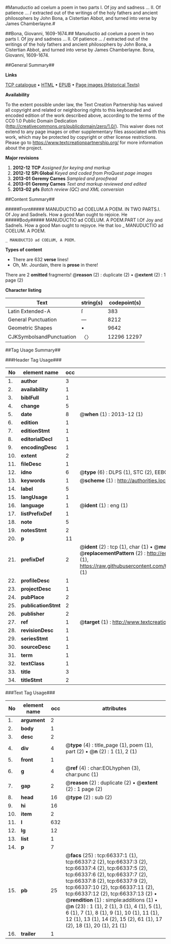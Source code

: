 #Manuductio ad coelum a poem in two parts I. Of joy and sadness ... II. Of patience ... / extracted out of the writings of the holy fathers and ancient philosophers by John Bona, a Cistertian Abbot, and turned into verse by James Chamberlayne.#

##Bona, Giovanni, 1609-1674.##
Manuductio ad coelum a poem in two parts I. Of joy and sadness ... II. Of patience ... / extracted out of the writings of the holy fathers and ancient philosophers by John Bona, a Cistertian Abbot, and turned into verse by James Chamberlayne.
Bona, Giovanni, 1609-1674.

##General Summary##

**Links**

[TCP catalogue](http://www.ota.ox.ac.uk/tcp/)  • 
[HTML](http://tei.it.ox.ac.uk/tcp/Texts-HTML/free/A28/A28642.html)  • 
[EPUB](http://tei.it.ox.ac.uk/tcp/Texts-EPUB/free/A28/A28642.epub) • 
[Page images (Historical Texts)](https://historicaltexts.jisc.ac.uk/eebo-12725053e)

**Availability**

To the extent possible under law, the Text Creation Partnership has waived all copyright and related or neighboring rights to this keyboarded and encoded edition of the work described above, according to the terms of the CC0 1.0 Public Domain Dedication (http://creativecommons.org/publicdomain/zero/1.0/). This waiver does not extend to any page images or other supplementary files associated with this work, which may be protected by copyright or other license restrictions. Please go to https://www.textcreationpartnership.org/ for more information about the project.

**Major revisions**

1. __2012-12__ __TCP__ *Assigned for keying and markup*
1. __2012-12__ __SPi Global__ *Keyed and coded from ProQuest page images*
1. __2013-01__ __Geremy Carnes__ *Sampled and proofread*
1. __2013-01__ __Geremy Carnes__ *Text and markup reviewed and edited*
1. __2013-02__ __pfs__ *Batch review (QC) and XML conversion*

##Content Summary##

#####Front#####
MANUDUCTIO ad COELUM.A POEM. IN TWO PARTS.I. Of Joy and Sadneſs. How a good Man ought to rejoice. He
#####Body#####
MANUDUCTIO ad COELUM. A POEM.PART I.Of Joy and Sadneſs. How a good Man ought to rejoyce. He that loo
    _ MANUDUCTIO ad COELUM. A POEM.

    _ MANUDUCTIO ad COELUM, A POEM.

**Types of content**

  * There are 632 **verse** lines!
  * Oh, Mr. Jourdain, there is **prose** in there!

There are 2 **omitted** fragments! 
 @__reason__ (2) : duplicate (2)  •  @__extent__ (2) : 1 page (2)

**Character listing**


|Text|string(s)|codepoint(s)|
|---|---|---|
|Latin Extended-A|ſ|383|
|General Punctuation|—|8212|
|Geometric Shapes|▪|9642|
|CJKSymbolsandPunctuation|〈〉|12296 12297|

##Tag Usage Summary##

###Header Tag Usage###

|No|element name|occ|attributes|
|---|---|---|---|
|1.|__author__|3||
|2.|__availability__|1||
|3.|__biblFull__|1||
|4.|__change__|5||
|5.|__date__|8| @__when__ (1) : 2013-12 (1)|
|6.|__edition__|1||
|7.|__editionStmt__|1||
|8.|__editorialDecl__|1||
|9.|__encodingDesc__|1||
|10.|__extent__|2||
|11.|__fileDesc__|1||
|12.|__idno__|6| @__type__ (6) : DLPS (1), STC (2), EEBO-CITATION (1), OCLC (1), VID (1)|
|13.|__keywords__|1| @__scheme__ (1) : http://authorities.loc.gov/ (1)|
|14.|__label__|5||
|15.|__langUsage__|1||
|16.|__language__|1| @__ident__ (1) : eng (1)|
|17.|__listPrefixDef__|1||
|18.|__note__|5||
|19.|__notesStmt__|2||
|20.|__p__|11||
|21.|__prefixDef__|2| @__ident__ (2) : tcp (1), char (1)  •  @__matchPattern__ (2) : ([0-9\-]+):([0-9IVX]+) (1), (.+) (1)  •  @__replacementPattern__ (2) : http://eebo.chadwyck.com/downloadtiff?vid=$1&page=$2 (1), https://raw.githubusercontent.com/textcreationpartnership/Texts/master/tcpchars.xml#$1 (1)|
|22.|__profileDesc__|1||
|23.|__projectDesc__|1||
|24.|__pubPlace__|2||
|25.|__publicationStmt__|2||
|26.|__publisher__|2||
|27.|__ref__|1| @__target__ (1) : http://www.textcreationpartnership.org/docs/. (1)|
|28.|__revisionDesc__|1||
|29.|__seriesStmt__|1||
|30.|__sourceDesc__|1||
|31.|__term__|1||
|32.|__textClass__|1||
|33.|__title__|3||
|34.|__titleStmt__|2||


###Text Tag Usage###

|No|element name|occ|attributes|
|---|---|---|---|
|1.|__argument__|2||
|2.|__body__|1||
|3.|__desc__|2||
|4.|__div__|4| @__type__ (4) : title_page (1), poem (1), part (2)  •  @__n__ (2) : 1 (1), 2 (1)|
|5.|__front__|1||
|6.|__g__|4| @__ref__ (4) : char:EOLhyphen (3), char:punc (1)|
|7.|__gap__|2| @__reason__ (2) : duplicate (2)  •  @__extent__ (2) : 1 page (2)|
|8.|__head__|16| @__type__ (2) : sub (2)|
|9.|__hi__|16||
|10.|__item__|2||
|11.|__l__|632||
|12.|__lg__|12||
|13.|__list__|1||
|14.|__p__|7||
|15.|__pb__|25| @__facs__ (25) : tcp:66337:1 (1), tcp:66337:2 (2), tcp:66337:3 (2), tcp:66337:4 (2), tcp:66337:5 (2), tcp:66337:6 (2), tcp:66337:7 (2), tcp:66337:8 (2), tcp:66337:9 (2), tcp:66337:10 (2), tcp:66337:11 (2), tcp:66337:12 (2), tcp:66337:13 (2)  •  @__rendition__ (1) : simple:additions (1)  •  @__n__ (23) : 1 (1), 2 (1), 3 (1), 4 (1), 5 (1), 6 (1), 7 (1), 8 (1), 9 (1), 10 (1), 11 (1), 12 (1), 13 (1), 14 (2), 15 (2), 61 (1), 17 (2), 18 (1), 20 (1), 21 (1)|
|16.|__trailer__|1||
